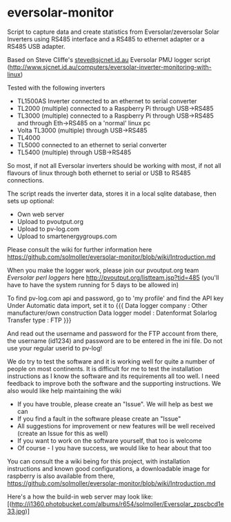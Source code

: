 # eversolar-monitor




Script to capture data and create statistics from Eversolar/zeversolar Solar Inverters using RS485 interface and a RS485 to ethernet adapter or a RS485 USB adapter.

Based on Steve Cliffe's <steve@sjcnet.id.au> Eversolar PMU logger script (http://www.sjcnet.id.au/computers/eversolar-inverter-monitoring-with-linux)

Tested with the following inverters

  * TL1500AS Inverter connected to an ethernet to serial converter
  * TL2000 (multiple) connected to a Raspberry Pi through USB->RS485
  * TL3000 (multiple) connected to a Raspberry Pi through USB->RS485 and through Eth->RS485 on a 'normal' linux pc
  * Volta TL3000 (multiple) through USB->RS485
  * TL4000  
  * TL5000 connected to an ethernet to serial converter 
  * TL5400  (multiple) through USB->RS485


So most, if not all Eversolar inverters should be working with most, if not all flavours of linux through both ethernet to serial or USB to RS485 connections.

The script reads the inverter data, stores it in a local sqlite database, then sets up optional:
 
  * Own web server
  * Upload to pvoutput.org
  * Upload to pv-log.com
  * Upload to smartenergygroups.com

Please consult the wiki for further information here https://github.com/solmoller/eversolar-monitor/blob/wiki/Introduction.md

When you make the logger work, please join our pvoutput.org team _Eversolar perl loggers_ here http://pvoutput.org/listteam.jsp?tid=485 (you'll have to have the system running for 5 days to be allowed in)

To find pv-log.com api and password, go to 'my profile' and find the API key
Under Automatic data import, set it to
{{{
Data logger company    :     Other manufacturer/own construction
Data logger model      :     Datenformat Solarlog
Transfer type          :     FTP
}}}

And read out the username and password for the FTP account from there, the username (id1234) and password are to be entered in fhe ini file. Do not use your regular userid to pv-log!


We do try to test the software and it is working well for quite a number of people on most continents. It is difficult for me to test the installation instructions as I know the software and its requirements all too well. I need feedback to improve both the software and the supporting instructions. We also would like help maintaining the wiki

  * If you have trouble, please create an "Issue". We will help as best we can
  * If you find a fault in the software please create an "Issue"
  * All suggestions for improvement or new features will be well received (create an Issue for this as well)
  * If you want to work on the software yourself, that too is welcome
  * Of course - I you have success, we would like to hear about that too

You can consult the a wiki being for this project, with installation instructions and known good configurations, a downloadable image for raspberry is also available from there, https://github.com/solmoller/eversolar-monitor/blob/wiki/Introduction.md

Here's a how the build-in web server may look like:[(http://i1360.photobucket.com/albums/r654/solmoller/Eversolar_zpscbcd1e33.jpg)]
